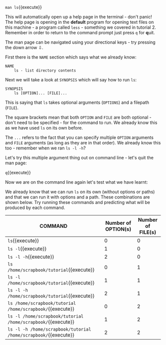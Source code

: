 `man ls`{{execute}}

This will automatically open up a help page in the terminal - don't 
panic! The help page is opening in the **default** program for opening text 
files on this machine - a program called `less` - something we covered in 
tutorial 2. Remember in order to return to the command prompt just press 
`q` for **q**uit.

The man page can be navigated using your directional keys - try pressing the 
down arrow ⇩.

First there is the `NAME` section which says what we already know:

```
NAME
    ls - list directory contents
```

Next we will take a look at `SYNOPSIS` which will say how to run `ls`:

```
SYNOPSIS
    ls [OPTION]... [FILE]...
```

This is saying that `ls` takes optional arguments (`OPTIONS`) and a filepath 
(`FILE`). 

The square brackets mean that both `OPTION` and `FILE` are both 
optional - don't need to be specified - for the command to run. We already know 
this as we have used `ls` on its own before.  

The `...` refers to the fact that you can specify 
multiple `OPTION` arguments and `FILE` arguments (as long as they are in that 
order).  We already know this too - remember when we ran `ls -l -h`?

Let's try this multiple argument thing out on command line - let's quit the 
man page:

`q`{{execute}}

Now we are on the command line again let's test what we have learnt:

We already know that we can run `ls` on its own (without options or paths) and 
that we can run it with options and a path.  These combinations are shown below.
Try running these commands and predicting what will be produced by each command.

|COMMAND|Number of OPTION(s)| Number of FILE(s)|
|-------|-------------------|------------------|
|`ls`{{execute}}|0|0|
|`ls -l`{{execute}}|1|0|
|`ls -l -h`{{execute}}|2|0|
|`ls /home/scrapbook/tutorial`{{execute}}|0|1|
|`ls -l /home/scrapbook/tutorial`{{execute}}|1|1|
|`ls -l -h /home/scrapbook/tutorial`{{execute}}|2|1|
|`ls /home/scrapbook/tutorial /home/scrapbook/`{{execute}}|0|2|
|`ls -l /home/scrapbook/tutorial /home/scrapbook/`{{execute}}|1|2|
|`ls -l -h /home/scrapbook/tutorial /home/scrapbook/`{{execute}}|2|2|